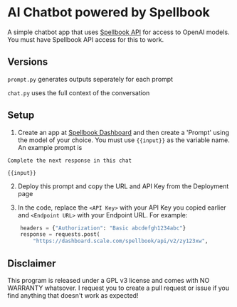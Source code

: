 # AI Chatbot powered by Spellbook

A simple chatbot app that uses [Spellbook API](https://spellbook.scale.com/) for access to OpenAI models. You must have Spellbook API access for this to work.

## Versions
``prompt.py`` generates outputs seperately for each prompt

``chat.py`` uses the full context of the conversation

## Setup

1. Create an app at [Spellbook Dashboard](https://spellbook.scale.com/) and then create a 'Prompt' using the model of your choice. You must use ``{{input}}`` as the variable name. An example prompt is
```
Complete the next response in this chat

{{input}}
```

2. Deploy this prompt and copy the URL and API Key from the Deployment page

3. In the code, replace the ``<API Key>`` with your API Key you copied earlier and ``<Endpoint URL>`` with your Endpoint URL.
For example:
```python
    headers = {"Authorization": "Basic abcdefgh1234abc"}
    response = requests.post(
        "https://dashboard.scale.com/spellbook/api/v2/zy123xw",
```

## Disclaimer

This program is released under a GPL v3 license and comes with NO WARRANTY whatsover. I request you to create a pull request or issue if you find anything that doesn't work as expected!

